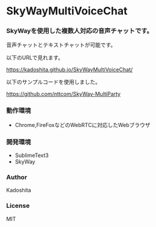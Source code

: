 # SkyWayMultiVoiceChat

### SkyWayを使用した複数人対応の音声チャットです。

音声チャットとテキストチャットが可能です。

以下のURLで見れます。

<https://kadoshita.github.io/SkyWayMultiVoiceChat/>

以下のサンプルコードを使用しました。

<https://github.com/nttcom/SkyWay-MultiParty>

### 動作環境

* Chrome,FireFoxなどのWebRTCに対応したWebブラウザ

### 開発環境

* SublimeText3
* SkyWay

### Author

Kadoshita

### License

MIT
